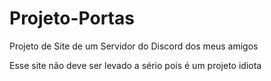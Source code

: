 # Projeto-Portas
 
Projeto de Site de um Servidor do Discord dos meus amigos

Esse site não deve ser levado a sério pois é um projeto idiota
